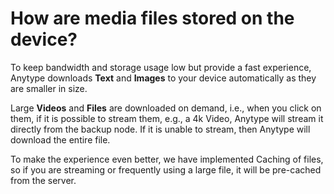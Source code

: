 # How are media files stored on the device?

To keep bandwidth and storage usage low but provide a fast experience, Anytype downloads **Text** and **Images** to your device automatically as they are smaller in size.

Large **Videos** and **Files** are downloaded on demand, i.e., when you click on them, if it is possible to stream them, e.g., a 4k Video, Anytype will stream it directly from the backup node. If it is unable to stream, then Anytype will download the entire file.

To make the experience even better, we have implemented Caching of files, so if you are streaming or frequently using a large file, it will be pre-cached from the server.
